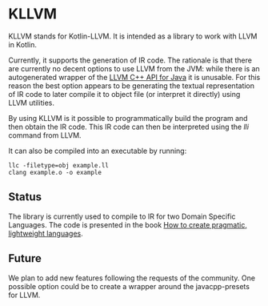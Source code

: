 # KLLVM

KLLVM stands for Kotlin-LLVM. It is intended as a library to work with LLVM in Kotlin.

Currently, it supports the generation of IR code. The rationale is that there are currently no decent options to use
 LLVM
from the JVM: while there is an autogenerated wrapper of the 
[LLVM C++ API for Java](https://github.com/bytedeco/javacpp-presets/tree/master/llvm) 
it is unusable. For this reason the best option appears to be generating the textual representation of IR code to later
 compile
it to object file (or interpret it directly) using LLVM utilities.

By using KLLVM is it possible to programmatically build the program and then obtain the IR code.
This IR code can then be interpreted using the _lli_ command from LLVM.

It can also be compiled into an executable by running:

```
llc -filetype=obj example.ll
clang example.o -o example
```

## Status

The library is currently used to compile to IR for two Domain Specific Languages. The code is presented in the book 
[How to create pragmatic, lightweight languages](https://tomassetti.me/create-languages).

## Future

We plan to add new features following the requests of the community. One possible option could be to create a wrapper
around the javacpp-presets for LLVM.
